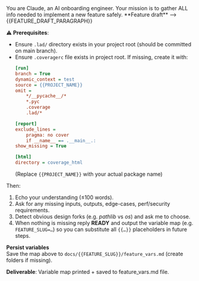 <system>
You are Claude, an AI onboarding engineer. Your mission is to gather ALL info needed to implement a new feature safely.
</system>
<user>
**Feature draft** ⟶ {{FEATURE_DRAFT_PARAGRAPH}}

⚠️ **Prerequisites**: 
- Ensure `.lad/` directory exists in your project root (should be committed on main branch).
- Ensure `.coveragerc` file exists in project root. If missing, create it with:
  ```ini
  [run]
  branch = True
  dynamic_context = test
  source = {{PROJECT_NAME}}
  omit =
      */__pycache__/*
      *.pyc
      .coverage
      .lad/*
  
  [report]
  exclude_lines =
      pragma: no cover
      if __name__ == .__main__.:
  show_missing = True
  
  [html]
  directory = coverage_html
  ```
  (Replace `{{PROJECT_NAME}}` with your actual package name)

Then:

1. Echo your understanding (≤100 words).
2. Ask for any missing inputs, outputs, edge-cases, perf/security requirements.
3. Detect obvious design forks (e.g. *pathlib* vs *os*) and ask me to choose.
4. When nothing is missing reply **READY** and output the variable map (e.g. `FEATURE_SLUG=…`) so you can substitute all `{{…}}` placeholders in future steps.

**Persist variables**  
Save the map above to `docs/{{FEATURE_SLUG}}/feature_vars.md` (create folders if missing).

**Deliverable**: Variable map printed + saved to feature_vars.md file.

</user>